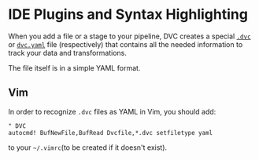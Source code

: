# IDE Plugins and Syntax Highlighting

When you add a file or a stage to your pipeline, DVC creates a special
[`.dvc`](/doc/user-guide/dvc-files-and-directories#dvc-files) or
[`dvc.yaml`](/doc/user-guide/dvc-files-and-directories#dvcyaml-file) file
(respectively) that contains all the needed information to track your data and
transformations.

The file itself is in a simple YAML format.

## Vim

In order to recognize `.dvc` files as YAML in Vim, you should add:

```vim
" DVC
autocmd! BufNewFile,BufRead Dvcfile,*.dvc setfiletype yaml
```

to your `~/.vimrc`(to be created if it doesn't exist).
